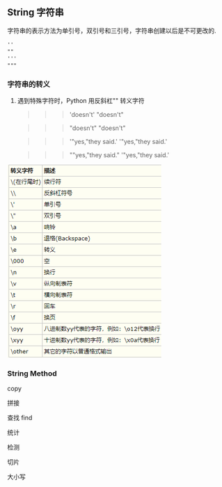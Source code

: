## String 字符串 

字符串的表示方法为单引号，双引号和三引号，字符串创建以后是不可更改的. 


    ''
    ""
    '''
    """
    

### 字符串的转义

1. 遇到特殊字符时，Python 用反斜杠"\" 转义字符 

    
    >>> 'doesn\'t'
    "doesn't"
        
    >>> "doesn't"
    "doesn't"
    
    >>> '"yes,"they said.'
    '"yes,"they said.'
    
    >>> "\"yes,\"they said."
    '"yes,"they said.'

![string](https://raw.githubusercontent.com/mklsw/lobcn/master/String/string_escape.png)


### String Method 

copy

拼接

查找 find

统计

检测

切片

大小写
